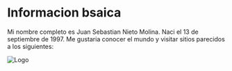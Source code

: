 # Informacion bsaica

Mi nombre completo es Juan Sebastian Nieto Molina.
Naci el 13 de septiembre de 1997.
Me gustaria conocer el mundo y visitar sitios parecidos a los siguientes:

![Logo][1]

[1]: 
(https://www.google.com/search?q=paisajes+de+escocia&rlz=1C1SQJL_enCO884CO884&source=lnms&tbm=isch&sa=X&ved=2ahUKEwiymKexpI3nAhUEnlkKHQq8BIQQ_AUoAXoECA4QAw&biw=1920&bih=969#imgrc=5BJYPty6rQHMlM:)
